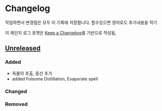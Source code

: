# Changelog
작업하면서 변경점은 모두 이 기록에 저장합니다.
할수있으면 영어로도 추가내용을 적기

이 체인지 로그 포맷은 [Keep a Changelog](https://keepachangelog.com/en/1.0.0/)를 기반으로 작성됨,

## [Unreleased]
### Added
- 독물의 추출, 증산 추가
- added Fulsome Distillation, Evaporate spell

### Changed

### Removed


[Unreleased]: https://github.com/kimjoy2002/crawl/compare/0.24.1...HEAD
